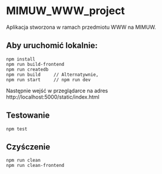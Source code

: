 # MIMUW_WWW_project
Aplikacja stworzona w ramach przedmiotu WWW na MIMUW.

## Aby uruchomić lokalnie:
```
npm install
npm run build-frontend
npm run createdb
npm run build     // Alternatywnie, 
npm run start     // npm run dev
```
Następnie wejść w przeglądarce na adres http://localhost:5000/static/index.html

## Testowanie
```
npm test
```

## Czyśczenie
```
npm run clean 
npm run clean-frontend
```

